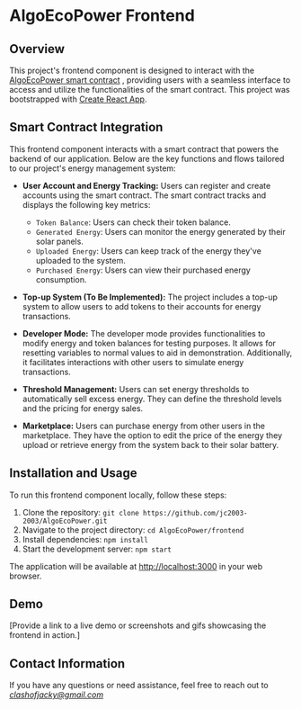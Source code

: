# AlgoEcoPower Frontend

## Overview

This project's frontend component is designed to interact with the [AlgoEcoPower smart contract](https://github.com/JackyChung2003/AlgoEcoPower/tree/main/Backend)
, providing users with a seamless interface to access and utilize the functionalities of the smart contract.
This project was bootstrapped with [Create React App](https://github.com/facebook/create-react-app).

## Smart Contract Integration

This frontend component interacts with a smart contract that powers the backend of our application. Below are the key functions and flows tailored to our project's energy management system:

- **User Account and Energy Tracking:** Users can register and create accounts using the smart contract. The smart contract tracks and displays the following key metrics:
  - `Token Balance`: Users can check their token balance.
  - `Generated Energy`: Users can monitor the energy generated by their solar panels.
  - `Uploaded Energy`: Users can keep track of the energy they've uploaded to the system.
  - `Purchased Energy`: Users can view their purchased energy consumption.

- **Top-up System (To Be Implemented):** The project includes a top-up system to allow users to add tokens to their accounts for energy transactions.

- **Developer Mode:** The developer mode provides functionalities to modify energy and token balances for testing purposes. It allows for resetting variables to normal values to aid in demonstration. Additionally, it facilitates interactions with other users to simulate energy transactions.

- **Threshold Management:** Users can set energy thresholds to automatically sell excess energy. They can define the threshold levels and the pricing for energy sales.

- **Marketplace:** Users can purchase energy from other users in the marketplace. They have the option to edit the price of the energy they upload or retrieve energy from the system back to their solar battery.


## Installation and Usage

To run this frontend component locally, follow these steps:

1. Clone the repository: `git clone https://github.com/jc2003-2003/AlgoEcoPower.git`
2. Navigate to the project directory: `cd AlgoEcoPower/frontend`
3. Install dependencies: `npm install`
4. Start the development server: `npm start`

The application will be available at [http://localhost:3000](http://localhost:3000) in your web browser.

## Demo

[Provide a link to a live demo or screenshots and gifs showcasing the frontend in action.]

## Contact Information

If you have any questions or need assistance, feel free to reach out to *clashofjacky@gmail.com*
